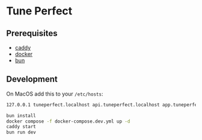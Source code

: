 # Tune Perfect

## Prerequisites
- [caddy](https://caddyserver.com/docs/install)
- [docker](https://docs.docker.com/get-docker/)
- [bun](https://bun.sh/docs/installation)

## Development

On MacOS add this to your `/etc/hosts`:
```bash
127.0.0.1 tuneperfect.localhost api.tuneperfect.localhost app.tuneperfect.localhost
```

```bash
bun install
docker compose -f docker-compose.dev.yml up -d
caddy start
bun run dev
```
